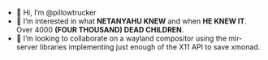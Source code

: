 - 👋 Hi, I’m @pillowtrucker
- 👀 I’m interested in what **NETANYAHU KNEW** and when **HE KNEW IT**. Over 4000 **(FOUR THOUSAND) DEAD CHILDREN**.
- 💞️ I’m looking to collaborate on a wayland compositor using the mir-server libraries implementing just enough of the X11 API to save xmonad.

<!---
pillowtrucker/pillowtrucker is a ✨ special ✨ repository because its `README.md` (this file) appears on your GitHub profile.
You can click the Preview link to take a look at your changes.
--->
